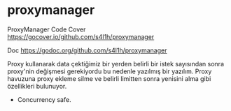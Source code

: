 # proxymanager
ProxyManager
Code Cover https://gocover.io/github.com/s4l1h/proxymanager

Doc https://godoc.org/github.com/s4l1h/proxymanager

Proxy kullanarak data çektiğimiz bir yerden belirli bir istek sayısından sonra proxy'nin değişmesi gerekiyordu bu nedenle yazılmış bir yazılım.
Proxy havuzuna proxy ekleme silme ve belirli limitten sonra yenisini alma gibi özellikleri bulunuyor.
+ Concurrency safe.